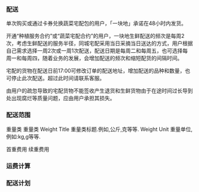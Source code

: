 ### 配送

单次购买或通过卡券兑换蔬菜宅配包的用户，「一块地」承诺在48小时内发货。

开通“种植服务合约”或“蔬菜宅配合约”的用户，一块地生鲜配送的频次是每周2次，考虑生鲜配送的服务半径，同城宅配采用当日采摘当日送达的方式，用户根据自己需求选择一周2次或一周1次配送，配送日期是每周二和每周五，也可选择每周一和每周四，随着业务的发展，会增加配送的频次和缩短配货的间隔时间。

宅配的货物在配送日前17:00可修改订单的配送地址，增加配送的品种和数量，也可停止此次配送。超过此时间请联系客服。

由用户的疏忽导致的宅配货物不能签收产生退货和生鲜货物由于在途时间过长导到处出现腐烂等质量问题，应由用户承担其损失。



### 配送范围

重量类 重量类
Weight Title
重量类标题.例如,公斤,克等等.
Weight Unit
重量单位,例如:kg,g等等.

首重费用  续重费用

### 运费计算


### 配送计划